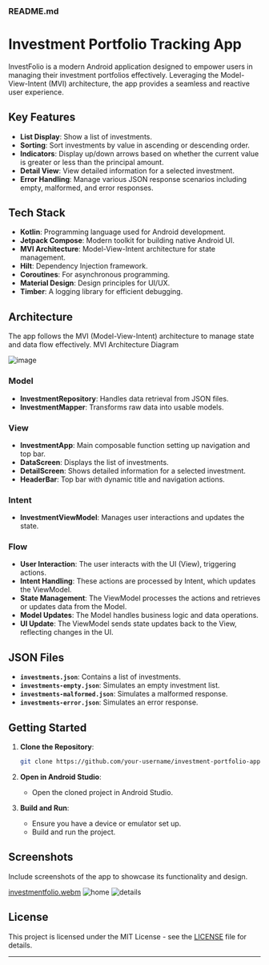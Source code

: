 ### README.md

# Investment Portfolio Tracking App

InvestFolio is a modern Android application designed to empower users in managing their investment portfolios effectively. Leveraging the Model-View-Intent (MVI) architecture, the app provides a seamless and reactive user experience.

## Key Features

- **List Display**: Show a list of investments.
- **Sorting**: Sort investments by value in ascending or descending order.
- **Indicators**: Display up/down arrows based on whether the current value is greater or less than the principal amount.
- **Detail View**: View detailed information for a selected investment.
- **Error Handling**: Manage various JSON response scenarios including empty, malformed, and error responses.

## Tech Stack

- **Kotlin**: Programming language used for Android development.
- **Jetpack Compose**: Modern toolkit for building native Android UI.
- **MVI Architecture**: Model-View-Intent architecture for state management.
- **Hilt**: Dependency Injection framework.
- **Coroutines**: For asynchronous programming.
- **Material Design**: Design principles for UI/UX.
- **Timber**: A logging library for efficient debugging.

## Architecture

The app follows the MVI (Model-View-Intent) architecture to manage state and data flow effectively.
MVI Architecture Diagram

![image](https://github.com/user-attachments/assets/f3dd0e72-60f3-48ee-ad4e-814a80c6c8fe)


### Model

- **InvestmentRepository**: Handles data retrieval from JSON files.
- **InvestmentMapper**: Transforms raw data into usable models.

### View

- **InvestmentApp**: Main composable function setting up navigation and top bar.
- **DataScreen**: Displays the list of investments.
- **DetailScreen**: Shows detailed information for a selected investment.
- **HeaderBar**: Top bar with dynamic title and navigation actions.

### Intent

- **InvestmentViewModel**: Manages user interactions and updates the state.

### Flow
- **User Interaction**: The user interacts with the UI (View), triggering actions.
- **Intent Handling**: These actions are processed by Intent, which updates the ViewModel.
- **State Management**: The ViewModel processes the actions and retrieves or updates data from the Model.
- **Model Updates**: The Model handles business logic and data operations.
- **UI Update**: The ViewModel sends state updates back to the View, reflecting changes in the UI.

## JSON Files

- **`investments.json`**: Contains a list of investments.
- **`investments-empty.json`**: Simulates an empty investment list.
- **`investments-malformed.json`**: Simulates a malformed response.
- **`investments-error.json`**: Simulates an error response.

## Getting Started

1. **Clone the Repository**:
    ```sh
    git clone https://github.com/your-username/investment-portfolio-app.git
    ```

2. **Open in Android Studio**:
    - Open the cloned project in Android Studio.

3. **Build and Run**:
    - Ensure you have a device or emulator set up.
    - Build and run the project.

## Screenshots

Include screenshots of the app to showcase its functionality and design.

[investmentfolio.webm](https://github.com/user-attachments/assets/e6ccde1d-3625-4db1-a1a2-7704993a8625)
![home](https://github.com/user-attachments/assets/1f660765-7af1-4b26-aae2-75c30296aa30)
![details](https://github.com/user-attachments/assets/a1e81436-0cef-40a9-9cc0-8d8c912a4de9)



## License

This project is licensed under the MIT License - see the [LICENSE](LICENSE) file for details.

---
